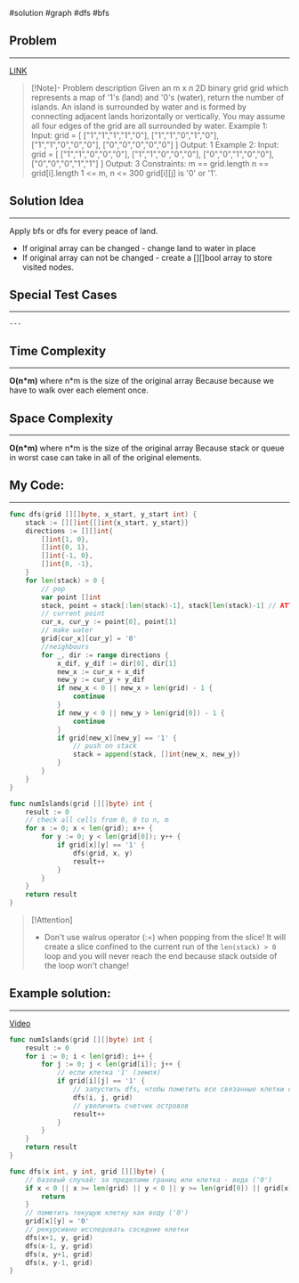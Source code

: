 #solution 
#graph
#dfs #bfs
## Problem
___
[LINK](https://leetcode.com/problems/number-of-islands/description/)

>[!Note]- Problem description
Given an m x n 2D binary grid grid which represents a map of '1's (land) and '0's (water), return the number of islands.
An island is surrounded by water and is formed by connecting adjacent lands horizontally or vertically. You may assume all four edges of the grid are all surrounded by water.
Example 1:
Input: grid = [
  ["1","1","1","1","0"],
  ["1","1","0","1","0"],
  ["1","1","0","0","0"],
  ["0","0","0","0","0"]
]
Output: 1
Example 2:
Input: grid = [
  ["1","1","0","0","0"],
  ["1","1","0","0","0"],
  ["0","0","1","0","0"],
  ["0","0","0","1","1"]
]
Output: 3
Constraints:
m == grid.length
n == grid[i].length
1 <= m, n <= 300
grid[i][j] is '0' or '1'.

## Solution Idea
___
Apply bfs or dfs for every peace of land. 
- If original array can be changed - change land to water in place
- If original array can not be changed - create a \[]\[]bool array to store visited nodes.


## Special Test Cases
___
```
---

```

## Time Complexity
___
**O(n\*m)** where n\*m is the size of the original array
Because because we have to walk over each element once. 

## Space Complexity
___
**O(n\*m)** where n\*m is the size of the original array
Because stack or queue in worst case can take in all of the original elements.

## My Code:
___
```go
func dfs(grid [][]byte, x_start, y_start int) {
    stack := [][]int{[]int{x_start, y_start}}
    directions := [][]int{
        []int{1, 0},
        []int{0, 1},
        []int{-1, 0},
        []int{0, -1},
    }
    for len(stack) > 0 {
        // pop
        var point []int
        stack, point = stack[:len(stack)-1], stack[len(stack)-1] // ATTENTION! DON'T RECREATE 'stack' here again! Don't use :=
        // current point
        cur_x, cur_y := point[0], point[1]
        // make water
        grid[cur_x][cur_y] = '0'
        //neighbours
        for _, dir := range directions {
            x_dif, y_dif := dir[0], dir[1]
            new_x := cur_x + x_dif
            new_y := cur_y + y_dif
            if new_x < 0 || new_x > len(grid) - 1 {
                continue
            }
            if new_y < 0 || new_y > len(grid[0]) - 1 {
                continue
            }
            if grid[new_x][new_y] == '1' {
                // push on stack
                stack = append(stack, []int{new_x, new_y})
            }
        }
    }
}

func numIslands(grid [][]byte) int { 
    result := 0
    // check all cells from 0, 0 to n, m
    for x := 0; x < len(grid); x++ {
        for y := 0; y < len(grid[0]); y++ {
            if grid[x][y] == '1' {
                dfs(grid, x, y)
                result++
            }
        }
    }
    return result
}

```

> [!Attention]
> - Don't use walrus operator (:=) when popping from the slice! It will create a slice confined to the current run of the `len(stack) > 0` loop and you will never reach the end because stack outside of the loop won't change!


## Example solution:
___
[Video](https://youtu.be/gPZ-LGDxyT4)

```go
func numIslands(grid [][]byte) int {
	result := 0
	for i := 0; i < len(grid); i++ {
		for j := 0; j < len(grid[i]); j++ {
			// если клетка '1' (земля)
			if grid[i][j] == '1' {
				// запустить dfs, чтобы пометить все связанные клетки суши как '0'
				dfs(i, j, grid)
				// увеличить счетчик островов
				result++
			}
		}
	}
	return result
}

func dfs(x int, y int, grid [][]byte) {
	// базовый случай: за пределами границ или клетка - вода ('0')
	if x < 0 || x >= len(grid) || y < 0 || y >= len(grid[0]) || grid[x][y] == '0' {
		return
	}
	// пометить текущую клетку как воду ('0')
	grid[x][y] = '0'
	// рекурсивно исследовать соседние клетки
	dfs(x+1, y, grid)
	dfs(x-1, y, grid)
	dfs(x, y+1, grid)
	dfs(x, y-1, grid)
}
```